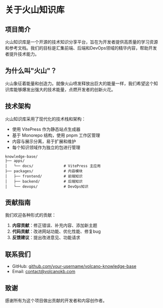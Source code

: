 # 关于火山知识库

## 项目简介

火山知识库是一个开源的技术知识分享平台，旨在为开发者提供高质量的学习资源和参考文档。我们的目标是汇集前端、后端和DevOps领域的精华内容，帮助开发者提升技术能力。

## 为什么叫"火山"？

火山象征着能量和创造力。就像火山喷发释放出巨大的能量一样，我们希望这个知识库能够爆发出强大的技术能量，点燃开发者的创新火花。

## 技术架构

火山知识库采用了现代化的技术栈和架构：

- 使用 VitePress 作为静态站点生成器
- 基于 Monorepo 结构，使用 pnpm 工作区管理
- 内容与展示分离，易于扩展和维护
- 每个知识领域作为独立的包进行管理

```
knowledge-base/
├── apps/
│   └── docs/              # VitePress 主应用
├── packages/              # 内容模块
│   ├── frontend/          # 前端知识
│   ├── backend/           # 后端知识
│   └── devops/            # DevOps知识
```

## 贡献指南

我们欢迎各种形式的贡献：

1. **内容贡献**：修正错误、补充内容、添加新主题
2. **代码贡献**：改进网站功能、优化性能、修复bug
3. **反馈建议**：提出改进意见、功能请求

## 联系我们

- GitHub: [github.com/your-username/volcano-knowledge-base](https://github.com/your-username/volcano-knowledge-base)
- Email: contact@volcanokb.com

## 致谢

感谢所有为这个项目做出贡献的开发者和内容创作者。 